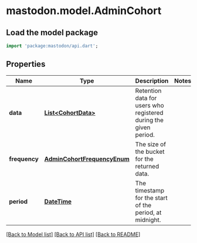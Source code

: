# mastodon.model.AdminCohort

## Load the model package
```dart
import 'package:mastodon/api.dart';
```

## Properties
Name | Type | Description | Notes
------------ | ------------- | ------------- | -------------
**data** | [**List&lt;CohortData&gt;**](CohortData.md) | Retention data for users who registered during the given period. | 
**frequency** | [**AdminCohortFrequencyEnum**](AdminCohortFrequencyEnum.md) | The size of the bucket for the returned data. | 
**period** | [**DateTime**](DateTime.md) | The timestamp for the start of the period, at midnight. | 

[[Back to Model list]](../README.md#documentation-for-models) [[Back to API list]](../README.md#documentation-for-api-endpoints) [[Back to README]](../README.md)



